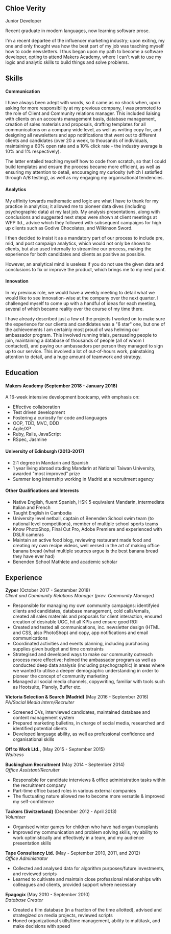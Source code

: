 ## Chloe Verity

Junior Developer

Recent graduate in modern languages, now learning software prose.

I'm a recent departee of the influencer marketing industry; upon exiting, my one and only thought was how the best part of my job was teaching myself how to code newsletters. I thus began upon my path to become a software developer, opting to attend Makers Academy, where I can't wait to use my logic and analytic skills to build things and solve problems.

## Skills

#### Communication

I have always been adept with words, so it came as no shock when, upon asking for more responsibility at my previous company, I was promoted to the role of Client and Community relations manager. This included liaising with clients on an accounts management basis, database management, creation of sales materials and proposals, drafting templates for all communications on a company wide level, as well as writing copy for, and designing all newsletters and app notifications that went out to different clients and candidates (over 20 a week, to thousands of individuals, maintaining a 60% open rate and a 10% click rate - the industry average is 10% and 1% respectively).

The latter entailed teaching myself how to code from scratch, so that I could build templates and ensure the process became more efficient, as well as ensuring my attention to detail, encouraging my curiosity (which I satisfied through A/B testing), as well as my engaging my organisational tendencies.

#### Analytics

My affinity towards mathematic and logic are what I have to thank for my practice in analytics; it allowed me to pioneer data dives (including psychographic data) at my last job. My analysis presentations, along with conclusions and suggested next steps were shown at client meetings at WPP ltd., advice which they followed with subsequent campaigns for high up clients such as Godiva Chocolates, and Wilkinson Sword.

I then decided to insist it as a mandatory part of our process to include pre, mid, and post campaign analytics, which would not only be shown to clients, but also used internally to streamline our process, making the experience for both candidates and clients as positive as possible.

However, an analytical mind is useless if you do not use the given data and conclusions to fix or improve the product, which brings me to my next point.

#### Innovation

In my previous role, we would have a weekly meeting to detail what we would like to see innovation-wise at the company over the next quarter. I challenged myself to come up with a handful of ideas for each meeting, several of which became reality over the course of my time there.

I have already described just a few of the projects I worked on to make sure the experience for our clients and candidates was a "6 star" one, but one of the achievements I am certainly most proud of was helming our ambassador program. This involved running trials, persuading people to join, maintaining a database of thousands of people (all of whom I contacted), and paying our ambassadors per person they managed to sign up to our service. This involved a lot of out-of-hours work, painstaking attention to detail, and a huge amount of teamwork and strategy.  

## Education

#### Makers Academy (September 2018 - January 2018)

A 16-week intensive development bootcamp, with emphasis on:

- Effective collaboration
- Test driven development
- Fostering a curiosity for code and languages
- OOP, TDD, MVC, DDD
- Agile/XP
- Ruby, Rails, JavaScript
- RSpec, Jasmine

#### University of Edinburgh (2013-2017)

- 2:1 degree in Mandarin and Spanish 
- 1 year living abroad studing Mandarin at National Taiwan University, awarded "most improved" prize
- Summer long internship working in Madrid at a recruitment agency

#### Other Qualifications and Interests

- Native English, fluent Spanish, HSK 5 equivalent Mandarin, intermediate Italian and French
- Taught English in Cambodia
- University level netball, captain of Benenden School swim team (to national level competitions), member of multiple school sports teams
- Know PhotoShop, Final Cut Pro, Adobe Premiere and experienced with DSLR cameras
- Maintain an active food blog, reviewing restaurant made food and creating my own recipe videos, well versed in the art of making office banana bread (what multiple sources argue is the best banana bread they have ever had)
- Benenden School Mathlete and academic scholar


## Experience

**Zyper** (October 2017 - September 2018)    
*Client and Community Relations Manager (prev. Community Manager)*  
-	Responsible for managing my own community campaigns: identifyied clients and candidates, database management, cold calls/emails, created all sales materials and proposals for client interaction, ensured creation of desirable UGC, hit all KPIs and ensure good ROI
-	Created and tested all communications, inc. newsletter design (HTML and CSS, also PhotoShop) and copy, app notifications and email communications
-	Coordinated activities and events planning, including purchasing supplies given budget and time constraints
-	Strategised and developed ways to make our community outreach process more effective; helmed the ambassador program as well as conducted deep data analysis (including psychographic) in areas where we wanted to utilise a deeper demographic understanding in order to pioneer the concept of community marketing
-	Managed all social media channels, copywriting, familiar with tools such as Hootsuite, Planoly, Buffer etc.

**Victoria Selection & Search (Madrid)** (May 2016 - September 2016)   
*PA/Social Media Intern/Recruiter*  
-	Screened CVs, interviewed candidates, maintained database and content management system  
-	Prepared marketing bulletins, in charge of social media, researched and identified potential clients
-	Developed language ability, as well as professional confidence and organisational skills

**Off to Work Ltd.,** (May 2015 - September 2015)  
*Waitress*

**Buckingham Recruitment** (May 2014 - September 2014)   
*Office Assistant/Recruiter*  
-	Responsible for candidate interviews & office administration tasks within the recruitment company
-	Part-time office based roles in various external companies
-	The fluctuating nature allowed me to become more versatile & improved my self-confidence

**Tackers (Switzerland)** (December 2012 - April 2013)   
*Volunteer*  
-	Organised winter games for children who have had organ transplants
-	Improved my communication and problem solving skills, my ability to work optimistically and effectively in a team, and my audience presentation skills

**Tape Consultancy Ltd.** (May - September 2010, 2011, and 2012)   
*Office Administrator*  
-	Collected and analysed data for algorithm purposes/future investments, and reviewed scripts
-	Learned to cultivate and maintain close professional relationships with colleagues and clients, provided support where necessary

**Epagogix** (May 2010 - September 2010)   
*Database Creator* 
-	Created a film database (in a fraction of the time allotted), advised and strategized on media projects, reviewed scripts
-	Honed organizational skills/time management, ability to multitask, and make decisions with speed
